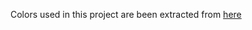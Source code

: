 Colors used in this project are been extracted from [here](https://color.adobe.com/create/color-wheel/?base=2&rule=Complementary&selected=1&name=My%20Color%20Theme&mode=rgb&rgbvalues=0.7,0.17022679256729134,0,1,0.7502796918690444,0.6700395315596015,1,0.24318113223898763,0,0,0.7,0.5284724815323443,0,1,0.754960687903349&swatchOrder=0,1,2,3,4)